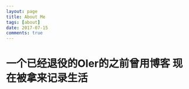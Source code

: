 ```yaml
---
layout: page
title: About Me
tags: [about]
date: 2017-07-15
comments: true
---
```


# 一个已经退役的OIer的之前曾用博客 现在被拿来记录生活
